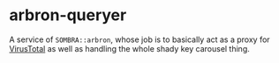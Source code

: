 # arbron-queryer

A service of `SOMBRA::arbron`, whose job is to basically act as a proxy for [VirusTotal](https://www.virustotal.com) as well as handling the whole shady key carousel thing.
